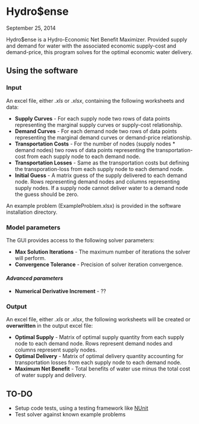 # Hydro$ense
September 25, 2014

Hydro$ense is a Hydro-Economic Net Benefit Maximizer. Provided supply and demand for water with the associated economic supply-cost and demand-price, this program solves for the optimal economic water delivery.


## Using the software

### Input
An excel file, either *.xls* or *.xlsx*, containing the following worksheets and data:

* **Supply Curves** - For each supply node two rows of data points representing the marginal supply curves or supply-cost relationship.
* **Demand Curves** - For each demand node two rows of data points representing the marginal demand curves or demand-price relationship.
* **Transportation Costs** - For the number of nodes (supply nodes * demand nodes) two rows of data points representing the transportation-cost from each supply node to each demand node.
* **Transportation Losses** - Same as the transportation costs but defining the transporation-loss from each supply node to each demand node.
* **Initial Guess** - A matrix guess of the supply delivered to each demand node. Rows representing demand nodes and columns representing supply nodes. If a supply node cannot deliver water to a demand node the guess should be zero.

An example problem (ExampleProblem.xlsx) is provided in the software installation directory.


### Model parameters
The GUI provides access to the following solver parameters:

*  **Max Solution Iterations** - The maximum number of iterations the solver will perform.
*  **Convergence Tolerance** - Precision of solver iteration convergence.

#### *Advanced parameters*
* **Numerical Derivative Increment** - ??


### Output
An excel file, either *.xls* or *.xlsx*, the following worksheets will be created or **overwritten** in the output excel file:

* **Optimal Supply** - Matrix of optimal supply quantity from each supply node to each demand node. Rows represent demand nodes and columns represent supply nodes.
* **Optimal Delivery** - Matrix of optimal delivery quantity accounting for transportation losses from each supply node to each demand node.
* **Maximum Net Benefit** - Total benefits of water use minus the total cost of water supply and delivery.


## TO-DO
* Setup code tests, using a testing framework like [NUnit](http://www.nunit.org/)
* Test solver against known example problems
